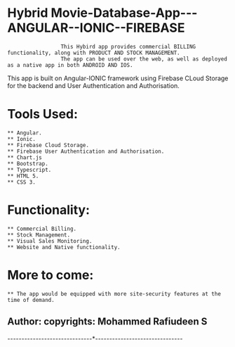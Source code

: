 # Hybrid Movie-Database-App---ANGULAR--IONIC--FIREBASE

                     This Hybird app provides commercial BILLING functionality, along with PRODUCT AND STOCK MANAGEMENT.              
                     The app can be used over the web, as well as deployed as a native app in both ANDROID AND IOS.                  
This app is built on Angular-IONIC framework using Firebase CLoud Storage for the backend and User Authentication and Authorisation.


Tools Used: 
===========

    ** Angular.
    ** Ionic.
    ** Firebase Cloud Storage.
    ** Firebase User Authentication and Authorisation.
    ** Chart.js
    ** Bootstrap.
    ** Typescript.
    ** HTML 5.
    ** CSS 3.
    
Functionality:
===============
   
    ** Commercial Billing.
    ** Stock Management.
    ** Visual Sales Monitoring.
    ** Website and Native functionality.
    

More to come:
=============

    ** The app would be equipped with more site-security features at the time of demand.


Author: copyrights:  Mohammed Rafiudeen S
--------------------------------------------


------------------------------*-------------------------------
     
    
    

